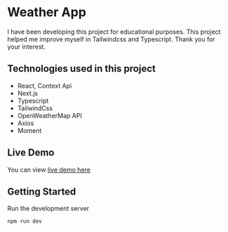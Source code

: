 # Weather App

I have been developing this project for educational purposes. This project helped me improve myself in Tailwindcss and Typescript. Thank you for your interest.

## Technologies used in this project

- React, Context Api
- Next.js
- Typescript
- TailwindCss
- OpenWeatherMap API
- Axios
- Moment

## Live Demo

You can view [live demo here](https://weather-app-aygunbyr.vercel.app/)

## Getting Started

Run the development server

```
npm run dev
```
